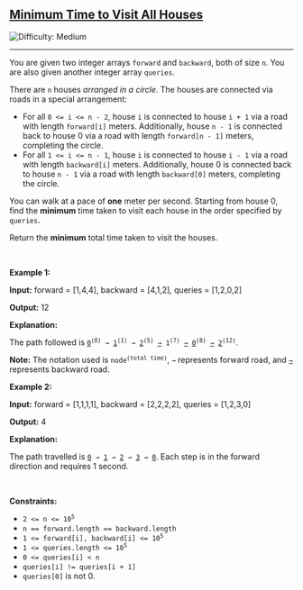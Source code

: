 <h2><a href="https://leetcode.com/problems/minimum-time-to-visit-all-houses">Minimum Time to Visit All Houses</a></h2> <img src='https://img.shields.io/badge/Difficulty-Medium-orange' alt='Difficulty: Medium' /><hr><p>You are given two integer arrays <code>forward</code> and <code>backward</code>, both of size <code>n</code>. You are also given another integer array <code>queries</code>.</p>

<p>There are <code>n</code> houses <em>arranged in a circle</em>. The houses are connected via roads in a special arrangement:</p>

<ul>
	<li>For all <code>0 &lt;= i &lt;= n - 2</code>, house <code>i</code> is connected to house <code>i + 1</code> via a road with length <code>forward[i]</code> meters. Additionally, house <code>n - 1</code> is connected back to house 0 via a road with length <code>forward[n - 1]</code> meters, completing the circle.</li>
	<li>For all <code>1 &lt;= i &lt;= n - 1</code>, house <code>i</code> is connected to house <code>i - 1</code> via a road with length <code>backward[i]</code> meters. Additionally, house 0 is connected back to house <code>n - 1</code> via a road with length <code>backward[0]</code> meters, completing the circle.</li>
</ul>

<p>You can walk at a pace of <strong>one</strong> meter per second. Starting from house 0, find the <strong>minimum</strong> time taken to visit each house in the order specified by <code>queries</code>.</p>

<p>Return the <strong>minimum</strong> total time taken to visit the houses.</p>

<p>&nbsp;</p>
<p><strong class="example">Example 1:</strong></p>

<div class="example-block">
<p><strong>Input:</strong> <span class="example-io">forward = [1,4,4], backward = [4,1,2], queries = [1,2,0,2]</span></p>

<p><strong>Output:</strong> 12</p>

<p><strong>Explanation:</strong></p>

<p>The path followed is <code><u>0</u><sup>(0)</sup> &rarr; <u>1</u><sup>(1)</sup> &rarr;​​​​​​​ <u>2</u><sup>(5)</sup> <u>&rarr;</u> 1<sup>(7)</sup> <u>&rarr;</u>​​​​​​​ <u>0</u><sup>(8)</sup> <u>&rarr;</u> <u>2</u><sup>(12)</sup></code>.</p>

<p><strong>Note:</strong> The notation used is <code>node<sup>(total time)</sup></code>, <code>&rarr;</code> represents forward road, and <code><u>&rarr;</u></code> represents backward road.</p>
</div>

<p><strong class="example">Example 2:</strong></p>

<div class="example-block">
<p><strong>Input:</strong> <span class="example-io">forward = [1,1,1,1], backward = [2,2,2,2], queries = [1,2,3,0]</span></p>

<p><strong>Output:</strong> <span class="example-io">4</span></p>

<p><strong>Explanation:</strong></p>

<p>The path travelled is <code><u>0</u> &rarr;​​​​​​​ <u>1</u> &rarr;​​​​​​​ <u>2</u> &rarr;​​​​​​​ <u>3</u> &rarr; <u>0</u></code>. Each step is in the forward direction and requires 1 second.</p>
</div>

<p>&nbsp;</p>
<p><strong>Constraints:</strong></p>

<ul>
	<li><code>2 &lt;= n &lt;= 10<sup>5</sup></code></li>
	<li><code>n == forward.length == backward.length</code></li>
	<li><code>1 &lt;= forward[i], backward[i] &lt;= 10<sup>5</sup></code></li>
	<li><code>1 &lt;= queries.length &lt;= 10<sup>5</sup></code></li>
	<li><code>0 &lt;= queries[i] &lt; n</code></li>
	<li><code>queries[i] != queries[i + 1]</code></li>
	<li><code>queries[0]</code> is not 0.</li>
</ul>
